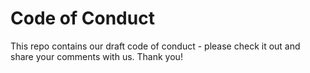 # Code of Conduct
This repo contains our draft code of conduct - please check it out and share your comments with us. 
Thank you!
